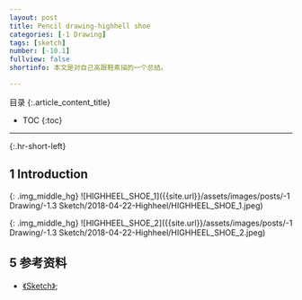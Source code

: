 ```yaml
---
layout: post
title: Pencil drawing-highhell shoe
categories: [-1 Drawing]
tags: [sketch]
number: [-10.1]
fullview: false
shortinfo: 本文是对自己高跟鞋素描的一个总结。

---
```

目录
{:.article_content_title}


* TOC
{:toc}

---
{:.hr-short-left}

## 1 Introduction ##

{: .img_middle_hg}
![HIGHHEEL_SHOE_1]({{site.url}}/assets/images/posts/-1 Drawing/-1.3 Sketch/2018-04-22-Highheel/HIGHHEEL_SHOE_1.jpeg)

{: .img_middle_hg}
![HIGHHEEL_SHOE_2]({{site.url}}/assets/images/posts/-1 Drawing/-1.3 Sketch/2018-04-22-Highheel/HIGHHEEL_SHOE_2.jpeg)



## 5 参考资料 ##

- [《Sketch》](https://www.youtube.com/watch?v=ewMksAbgdBI);






